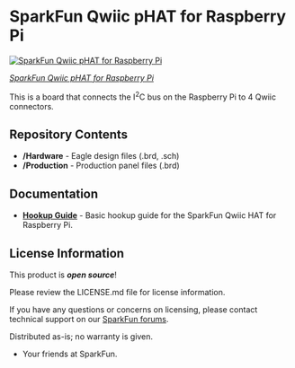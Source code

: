 SparkFun Qwiic pHAT for Raspberry Pi
========================================

[![SparkFun Qwiic pHAT for Raspberry Pi](https://cdn.sparkfun.com/assets/parts/1/3/8/7/9/15351-SparkFun_Qwiic_pHAT_for_Raspberry_Pi-01.jpg)](https://www.sparkfun.com/products/15351)

[*SparkFun Qwiic pHAT for Raspberry Pi*](https://www.sparkfun.com/products/15351)

This is a board that connects the I<sup>2</sup>C bus on the Raspberry Pi to 4 Qwiic connectors.

Repository Contents
-------------------

* **/Hardware** - Eagle design files (.brd, .sch)
* **/Production** - Production panel files (.brd)

Documentation
--------------
* **[Hookup Guide](https://learn.sparkfun.com/tutorials/qwiic-phat-for-raspberry-pi-hookup-guide)** - Basic hookup guide for the SparkFun Qwiic HAT for Raspberry Pi.

License Information
-------------------

This product is _**open source**_! 

Please review the LICENSE.md file for license information. 

If you have any questions or concerns on licensing, please contact technical support on our [SparkFun forums](https://forum.sparkfun.com/viewforum.php?f=152).

Distributed as-is; no warranty is given.

- Your friends at SparkFun.

_<COLLABORATION CREDIT>_
